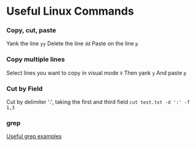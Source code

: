 # Useful Linux Commands

### Copy, cut, paste

Yank the line `yy`
Delete the line `dd`
Paste on the line `p`


### Copy multiple lines

Select lines you want to copy in visual mode `V`
Then yank `y`
And paste `p`

### Cut by Field

Cut by delimiter ':', taking the first and third field
`cut test.txt -d ':' -f 1,3`


### grep
[Useful grep examples](https://phoenixnap.com/kb/grep-command-linux-unix-examples)
